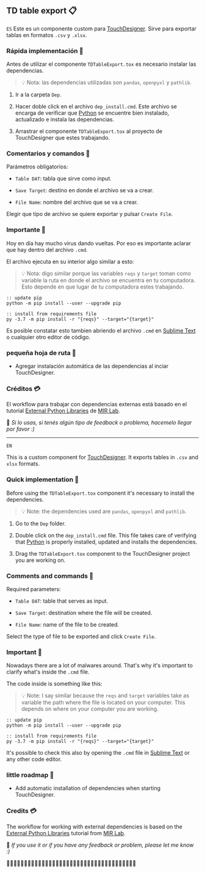 ## TD table export 📋

`ES`
Este es un componente custom para [TouchDesigner](https://derivative.ca/). Sirve para exportar tablas en formatos `.csv` y `.xlsx`.

### Rápida implementación 🚩

Antes de utilizar el componente `TDTableExport.tox` es necesario instalar las dependencias.
> 💡 Nota: las dependencias utilizadas son `pandas`, `openpyxl` y `pathlib`.

1. Ir a la carpeta `Dep`.

2. Hacer doble click en el archivo `dep_install.cmd`. Este archivo se encarga de verificar que [Python](https://www.python.org/) se encuentre bien instalado, actualizado e instala las dependencias.

3. Arrastrar el componente `TDTableExport.tox` al proyecto de TouchDesigner que estes trabajando.

### Comentarios y comandos 🚏

Parámetros obligatorios:

- `Table DAT`: tabla que sirve como input.

- `Save Target`: destino en donde el archivo se va a crear.

- `File Name`: nombre del archivo que se va a crear.

Elegir que tipo de archivo se quiere exportar y pulsar `Create File`.

### Importante 🚧
Hoy en día hay mucho virus dando vueltas. Por eso es importante aclarar que hay dentro del archivo `.cmd`.

El archivo ejecuta en su interior algo similar a esto:
> 💡 Nota: digo similar porque las variables `reqs` y `target` toman como variable la ruta en donde el archivo se encuentra en tu computadora. Esto depende en que lugar de tu computadora estes trabajando.

```
:: update pip
python -m pip install --user --upgrade pip

:: install from requirements file
py -3.7 -m pip install -r "{reqs}" --target="{target}"
```
Es posible constatar esto tambien abriendo el archivo `.cmd` en [Sublime Text](https://www.sublimetext.com/) o cualquier otro editor de código.

### pequeña hoja de ruta 📍

- Agregar instalación automática de las dependencias al inciar TouchDesigner.

### Créditos 💳

El workflow para trabajar con dependencias externas está basado en el tutorial [External Python Libraries](https://github.com/mir-lab/touchdesigner-summit-2019-external-python) de [MIR Lab](https://mir.works/).

👋 *Si lo usas, si tenés algún tipo de feedback o problema, hacemelo llegar por favor :)*

---

`EN`

This is a custom component for [TouchDesigner](https://derivative.ca/). It exports tables in `.csv` and `xlsx` formats.

### Quick implementation 🚩

Before using the `TDTableExport.tox` component it's necessary to install the dependencies.
> 💡 Note: the dependencies used are `pandas`, `openpyxl` and `pathlib`.

1. Go to the `Dep` folder.

2. Double click on the `dep_install.cmd` file. This file takes care of verifying that [Python](https://www.python.org/) is properly installed, updated and installs the dependencies.

3. Drag the `TDTableExport.tox` component to the TouchDesigner project you are working on.

### Comments and commands 🚏

Required parameters:

- `Table DAT`: table that serves as input.

- `Save Target`: destination where the file will be created.

- `File Name`: name of the file to be created.

Select the type of file to be exported and click `Create File`.

### Important 🚧
Nowadays there are a lot of malwares around. That's why it's important to clarify what's inside the `.cmd` file.

The code inside is something like this:
> 💡 Note: I say similar because the `reqs` and `target` variables take as variable the path where the file is located on your computer. This depends on where on your computer you are working.

```
:: update pip
python -m pip install --user --upgrade pip

:: install from requirements file
py -3.7 -m pip install -r "{reqs}" --target="{target}"
```
It's possible to check this also by opening the `.cmd` file in [Sublime Text](https://www.sublimetext.com/) or any other code editor.

### little roadmap 📍

- Add automatic installation of dependencies when starting TouchDesigner.

### Credits 💳

The workflow for working with external dependencies is based on the [External Python Libraries](https://github.com/mir-lab/touchdesigner-summit-2019-external-python) tutorial from [MIR Lab](https://mir.works/).


👋 *If you use it or if you have any feedback or problem, please let me know :)*

🧶🧶🧶🧶🧶🧶🧶🧶🧶🧶🧶🧶🧶🧶🧶🧶🧶🧶🧶🧶🧶🧶🧶🧶🧶🧶🧶🧶🧶🧶🧶🧶🧶🧶🧶🧶🧶